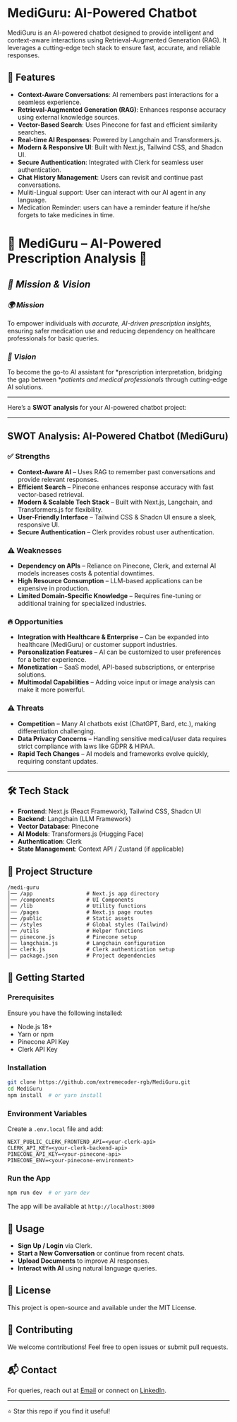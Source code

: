 # MediGuru: AI-Powered Chatbot

MediGuru is an AI-powered chatbot designed to provide intelligent and context-aware interactions using Retrieval-Augmented Generation (RAG). It leverages a cutting-edge tech stack to ensure fast, accurate, and reliable responses.

## 🚀 Features

- **Context-Aware Conversations**: AI remembers past interactions for a seamless experience.
- **Retrieval-Augmented Generation (RAG)**: Enhances response accuracy using external knowledge sources.
- **Vector-Based Search**: Uses Pinecone for fast and efficient similarity searches.
- **Real-time AI Responses**: Powered by Langchain and Transformers.js.
- **Modern & Responsive UI**: Built with Next.js, Tailwind CSS, and Shadcn UI.
- **Secure Authentication**: Integrated with Clerk for seamless user authentication.
- **Chat History Management**: Users can revisit and continue past conversations.
- Muliti-Lingual support: User can interact with our AI agent in any language.
- Medication Reminder: users can have a reminder feature if he/she forgets to take medicines in time.
# 🌟 MediGuru – AI-Powered Prescription Analysis 🚀  

## *🎯 Mission & Vision*  

### *🌍 Mission*  
To empower individuals with *accurate, AI-driven prescription insights*, ensuring safer medication use and reducing dependency on healthcare professionals for basic queries.  

### *🔮 Vision*  
To become the go-to AI assistant for *prescription interpretation, bridging the gap between **patients and medical professionals* through cutting-edge AI solutions.  

---
Here’s a **SWOT analysis** for your AI-powered chatbot project:  

---

## **SWOT Analysis: AI-Powered Chatbot (MediGuru)**  

### ✅ **Strengths**  
- **Context-Aware AI** – Uses RAG to remember past conversations and provide relevant responses.  
- **Efficient Search** – Pinecone enhances response accuracy with fast vector-based retrieval.  
- **Modern & Scalable Tech Stack** – Built with Next.js, Langchain, and Transformers.js for flexibility.  
- **User-Friendly Interface** – Tailwind CSS & Shadcn UI ensure a sleek, responsive UI.  
- **Secure Authentication** – Clerk provides robust user authentication.  

### ⚠️ **Weaknesses**  
- **Dependency on APIs** – Reliance on Pinecone, Clerk, and external AI models increases costs & potential downtimes.  
- **High Resource Consumption** – LLM-based applications can be expensive in production.  
- **Limited Domain-Specific Knowledge** – Requires fine-tuning or additional training for specialized industries.  

### 🔥 **Opportunities**  
- **Integration with Healthcare & Enterprise** – Can be expanded into healthcare (MediGuru) or customer support industries.  
- **Personalization Features** – AI can be customized to user preferences for a better experience.  
- **Monetization** – SaaS model, API-based subscriptions, or enterprise solutions.  
- **Multimodal Capabilities** – Adding voice input or image analysis can make it more powerful.  

### ⚠️ **Threats**  
- **Competition** – Many AI chatbots exist (ChatGPT, Bard, etc.), making differentiation challenging.  
- **Data Privacy Concerns** – Handling sensitive medical/user data requires strict compliance with laws like GDPR & HIPAA.  
- **Rapid Tech Changes** – AI models and frameworks evolve quickly, requiring constant updates.  

---

## 🛠 Tech Stack

- **Frontend**: Next.js (React Framework), Tailwind CSS, Shadcn UI
- **Backend**: Langchain (LLM Framework)
- **Vector Database**: Pinecone
- **AI Models**: Transformers.js (Hugging Face)
- **Authentication**: Clerk
- **State Management**: Context API / Zustand (if applicable)

## 📂 Project Structure
```
/medi-guru
│── /app                 # Next.js app directory
│── /components          # UI Components
│── /lib                 # Utility functions
│── /pages               # Next.js page routes
│── /public              # Static assets
│── /styles              # Global styles (Tailwind)
│── /utils               # Helper functions
│── pinecone.js          # Pinecone setup
│── langchain.js         # Langchain configuration
│── clerk.js             # Clerk authentication setup
│── package.json         # Project dependencies
```

## 🚀 Getting Started

### Prerequisites
Ensure you have the following installed:
- Node.js 18+
- Yarn or npm
- Pinecone API Key
- Clerk API Key

### Installation
```bash
git clone https://github.com/extremecoder-rgb/MediGuru.git
cd MediGuru
npm install  # or yarn install
```

### Environment Variables
Create a `.env.local` file and add:
```
NEXT_PUBLIC_CLERK_FRONTEND_API=<your-clerk-api>
CLERK_API_KEY=<your-clerk-backend-api>
PINECONE_API_KEY=<your-pinecone-api>
PINECONE_ENV=<your-pinecone-environment>
```

### Run the App
```bash
npm run dev  # or yarn dev
```
The app will be available at `http://localhost:3000`

## 📌 Usage
- **Sign Up / Login** via Clerk.
- **Start a New Conversation** or continue from recent chats.
- **Upload Documents** to improve AI responses.
- **Interact with AI** using natural language queries.

## 📜 License
This project is open-source and available under the MIT License.

## 🌟 Contributing
We welcome contributions! Feel free to open issues or submit pull requests.

## 📬 Contact
For queries, reach out at [Email](mailto:hsuswiowkskow@gmail.com) or connect on [LinkedIn](https://www.linkedin.com/in/subhranil-mondal-537433318/).

---
⭐ Star this repo if you find it useful!

